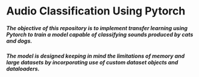 # Audio Classification Using Pytorch
##### The objective of this repository is to implement transfer learning using Pytorch to train a model capable of classifying sounds produced by cats and dogs.
##### The model is designed keeping in mind the limitations of memory and large datasets by incorporating use of custom dataset objects and dataloaders.

